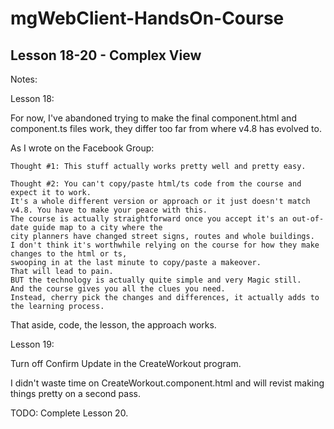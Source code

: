 # mgWebClient-HandsOn-Course
## Lesson 18-20 - Complex View


Notes:

Lesson 18:

For now, I've abandoned trying to make the final component.html and component.ts files work, they differ too far from where v4.8 has evolved to.

As I wrote on the Facebook Group:

```
Thought #1: This stuff actually works pretty well and pretty easy. 
```
```
Thought #2: You can't copy/paste html/ts code from the course and expect it to work.
It's a whole different version or approach or it just doesn't match v4.8. You have to make your peace with this. 
The course is actually straightforward once you accept it's an out-of-date guide map to a city where the 
city planners have changed street signs, routes and whole buildings. 
I don't think it's worthwhile relying on the course for how they make changes to the html or ts, 
swooping in at the last minute to copy/paste a makeover. 
That will lead to pain. 
BUT the technology is actually quite simple and very Magic still. 
And the course gives you all the clues you need. 
Instead, cherry pick the changes and differences, it actually adds to the learning process.
```

That aside, code, the lesson, the approach works.

Lesson 19:

Turn off Confirm Update in the CreateWorkout program.

I didn't waste time on CreateWorkout.component.html and will revist making things pretty on a second pass.

TODO: Complete Lesson 20.